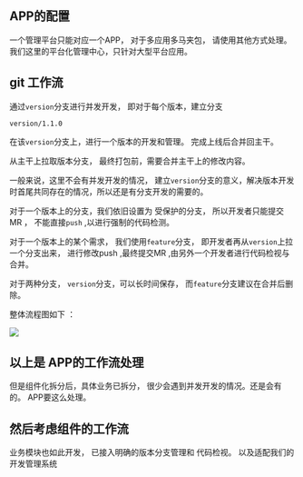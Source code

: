 ## APP的配置

一个管理平台只能对应一个APP， 对于多应用多马夹包， 请使用其他方式处理。 我们这里的平台化管理中心，只针对大型平台应用。




## git 工作流

通过`version`分支进行并发开发， 即对于每个版本，建立分支 

	version/1.1.0 

在该`version`分支上，进行一个版本的开发和管理。 完成上线后合并回主干。

从主干上拉取版本分支， 最终打包前，需要合并主干上的修改内容。 

一般来说，这里不会有并发开发的情况， 建立`version`分支的意义，解决版本开发时首尾共同存在的情况，所以还是有分支开发的需要的。

对于一个版本上的分支，我们依旧设置为 受保护的分支， 所以开发者只能提交MR ， 不能直接`push` ,以进行强制的代码检测。 

对于一个版本上的某个需求， 我们使用`feature`分支， 即开发者再从`version`上拉一个分支出来， 进行修改push ,最终提交MR ,由另外一个开发者进行代码检视与合并。

对于两种分支， `version`分支，可以长时间保存， 而`feature`分支建议在合并后删除。

整体流程图如下 ：

![](http://resource.luoxianming.cn/a3dM_AOKjyCqQADDRV5ef.png)

## 以上是 APP的工作流处理

但是组件化拆分后，具体业务已拆分， 很少会遇到并发开发的情况。还是会有的。 APP要这么处理。

## 然后考虑组件的工作流

业务模块也如此开发， 已接入明确的版本分支管理和 代码检视。 以及适配我们的开发管理系统
